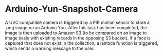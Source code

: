 # Arduino-Yun-Snapshot-Camera
A UVC compatible camera is triggered by a PIR motion sensor to store a .png image on an Arduino Yun. After this task has been completed, the image is then uploaded to Amazon S3 (to be compared on an image to image basis with existing records in the opposing S3 bucket). If a face is captured that does not exist in the collection, a lambda function is triggered, which sends a warning message to the user.
